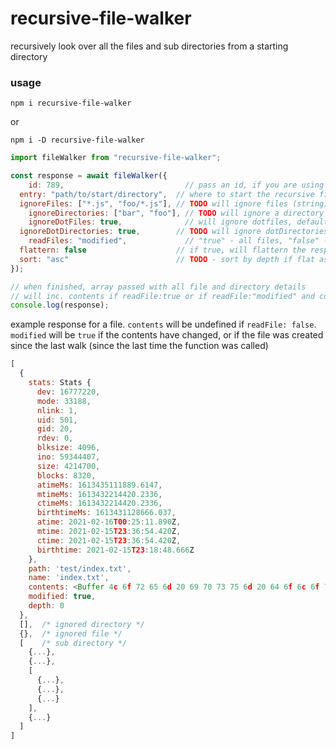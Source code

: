 # recursive-file-walker
recursively look over all the files and sub directories from a starting directory

### usage

`npm i recursive-file-walker`

or 

`npm i -D recursive-file-walker`


```js
import fileWalker from "recursive-file-walker";

const response = await fileWalker({
	id: 789,                           // pass an id, if you are using more than one fileWalker function (optional)
  entry: "path/to/start/directory",  // where to start the recursive file walker
  ignoreFiles: ["*.js", "foo/*.js"], // TODO will ignore files (string), or array of file types/paths
	ignoreDirectories: ["bar", "foo"], // TODO will ignore a directory (string), or array of directories
	ignoreDotFiles: true,              // will ignore dotfiles, default:true
  ignoreDotDirectories: true,        // TODO will ignore dotDirectories, default:true 
	readFiles: "modified",             // "true" - all files, "false" - no files, "modified" will only read the file if the contents have been changed, default:false
  flattern: false                    // if true, will flattern the response
  sort: "asc"                        // TODO - sort by depth if flat asc or desc
});

// when finished, array passed with all file and directory details
// will inc. contents if readFile:true or if readFile:"modified" and contents have changed
console.log(response);
```

example response for a file. `contents` will be undefined if `readFile: false`.
`modified` will be `true` if the contents have changed, or if the file was created since the last walk (since the last time the function was called)

```js
[
  {
    stats: Stats {
      dev: 16777220,
      mode: 33188,
      nlink: 1,
      uid: 501,
      gid: 20,
      rdev: 0,
      blksize: 4096,
      ino: 59344407,
      size: 4214700,
      blocks: 8320,
      atimeMs: 1613435111889.6147,
      mtimeMs: 1613432214420.2336,
      ctimeMs: 1613432214420.2336,
      birthtimeMs: 1613431128666.037,
      atime: 2021-02-16T00:25:11.890Z,
      mtime: 2021-02-15T23:36:54.420Z,
      ctime: 2021-02-15T23:36:54.420Z,
      birthtime: 2021-02-15T23:18:48.666Z
    },
    path: 'test/index.txt',
    name: 'index.txt',
    contents: <Buffer 4c 6f 72 65 6d 20 69 70 73 75 6d 20 64 6f 6c 6f 72 20 73 69 74 20 61 6d 65 74 2c 20 63 6f 6e 73 65 63 74 65 74 75 72 20 61 64 69 70 69 73 69 63 69 6e ... 4214650 more bytes>,
    modified: true,
    depth: 0
  },
  [],  /* ignored directory */
  {},  /* ignored file */
  [    /* sub directory */
    {...},
    {...},
    [
      {...},
      {...},
      {...}
    ],
    {...}
  ]
]
```